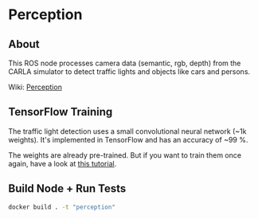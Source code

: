 
# Perception

## About
This ROS node processes camera data (semantic, rgb, depth) from the CARLA simulator to detect traffic lights and objects like cars and persons.

Wiki: [Perception](https://github.com/ll7/paf21-1/wiki/Perception)


## TensorFlow Training
The traffic light detection uses a small convolutional neural network (~1k weights).
It's implemented in TensorFlow and has an accuracy of ~99 %.

The weights are already pre-trained. But if you want to train them once again,
have a look at [this tutorial](node/src/perception/traffic_light_detection/README.md).

## Build Node + Run Tests

```sh
docker build . -t "perception"
```
